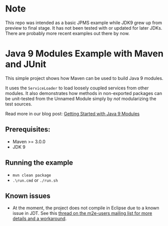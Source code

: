 # Note
This repo was intended as a basic JPMS example while JDK9 grew up from preview to final stage. It has not been tested with or updated for later JDKs. There are probably more recent examples out there by now.

# Java 9 Modules Example with Maven and JUnit
This simple project shows how Maven can be used to build Java 9 modules. 

It uses the `ServiceLoader` to load loosely coupled services from other modules.
It also demonstrates how methods in non-exported packages can be unit-tested from the 
Unnamed Module simply by *not* modularizing the test sources.


Read more in our blog post: [Getting Started with Java 9 Modules]

## Prerequisites:
* Maven >= 3.0.0
* JDK 9

## Running the example
* `mvn clean package`
* `.\run.cmd` or `./run.sh`

## Known issues
* At the moment, the project does not compile in Eclipse due to a known issue in JDT. See this [thread on the m2e-users mailing list for more details and a workaround].

[Getting Started with Java 9 Modules]: https://labs.consol.de/development/2017/02/13/getting-started-with-java9-modules.html
[thread on the m2e-users mailing list for more details and a workaround]: https://dev.eclipse.org/mhonarc/lists/m2e-users/msg05698.html
